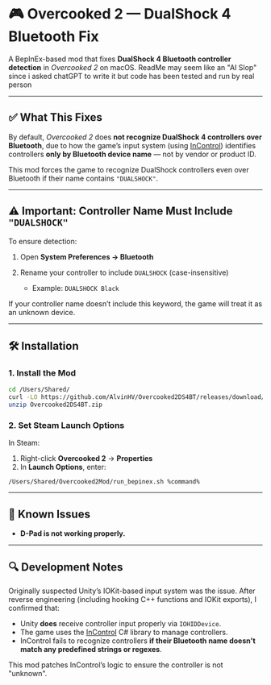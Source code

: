 # 🎮 Overcooked 2 — DualShock 4 Bluetooth Fix

A BepInEx-based mod that fixes **DualShock 4 Bluetooth controller detection** in *Overcooked 2* on macOS.
ReadMe may seem like an "AI Slop" since i asked chatGPT to write it but code has been tested and run by real person

---

## ✅ What This Fixes

By default, *Overcooked 2* does **not recognize DualShock 4 controllers over Bluetooth**, due to how the game’s input system (using [InControl](https://github.com/pbhogan/InControl)) identifies controllers **only by Bluetooth device name** — not by vendor or product ID.

This mod forces the game to recognize DualShock controllers even over Bluetooth if their name contains `"DUALSHOCK"`.

---

## ⚠️ Important: Controller Name Must Include `"DUALSHOCK"`

To ensure detection:

1. Open **System Preferences → Bluetooth**
2. Rename your controller to include `DUALSHOCK` (case-insensitive)

   * Example: `DUALSHOCK Black`

If your controller name doesn’t include this keyword, the game will treat it as an unknown device.

---

## 🛠 Installation

### 1. Install the Mod

```bash
cd /Users/Shared/
curl -LO https://github.com/AlvinHV/Overcooked2DS4BT/releases/download/v1.0.0/Overcooked2Mod.zip
unzip Overcooked2DS4BT.zip
```

### 2. Set Steam Launch Options

In Steam:

1. Right-click **Overcooked 2** → **Properties**
2. In **Launch Options**, enter:

```
/Users/Shared/Overcooked2Mod/run_bepinex.sh %command%
```

---

## 🐞 Known Issues

* **D-Pad is not working properly.**

---

## 🔍 Development Notes

Originally suspected Unity’s IOKit-based input system was the issue. After reverse engineering (including hooking C++ functions and IOKit exports), I confirmed that:

* Unity **does** receive controller input properly via `IOHIDDevice`.
* The game uses the [InControl](https://github.com/pbhogan/InControl) C# library to manage controllers.
* InControl fails to recognize controllers **if their Bluetooth name doesn't match any predefined strings or regexes**.

This mod patches InControl’s logic to ensure the controller is not "unknown".
